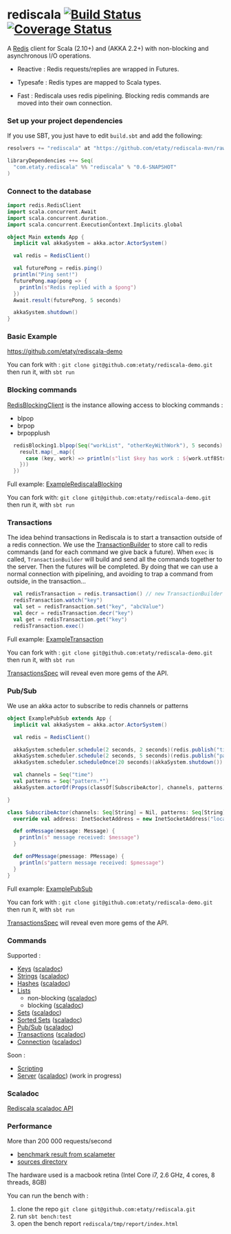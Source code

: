 rediscala [![Build Status](https://travis-ci.org/etaty/rediscala.png)](https://travis-ci.org/etaty/rediscala) [![Coverage Status](https://coveralls.io/repos/etaty/rediscala/badge.png?branch=master)](https://coveralls.io/r/etaty/rediscala?branch=master)
=========

A [Redis](http://redis.io/) client for Scala (2.10+) and (AKKA 2.2+) with non-blocking and asynchronous I/O operations.

 * Reactive : Redis requests/replies are wrapped in Futures.

 * Typesafe : Redis types are mapped to Scala types.

 * Fast : Rediscala uses redis pipelining. Blocking redis commands are moved into their own connection.

### Set up your project dependencies

If you use SBT, you just have to edit `build.sbt` and add the following:

```scala
resolvers += "rediscala" at "https://github.com/etaty/rediscala-mvn/raw/master/snapshots/"

libraryDependencies ++= Seq(
  "com.etaty.rediscala" %% "rediscala" % "0.6-SNAPSHOT"
)
```

### Connect to the database

```scala
import redis.RedisClient
import scala.concurrent.Await
import scala.concurrent.duration._
import scala.concurrent.ExecutionContext.Implicits.global

object Main extends App {
  implicit val akkaSystem = akka.actor.ActorSystem()

  val redis = RedisClient()

  val futurePong = redis.ping()
  println("Ping sent!")
  futurePong.map(pong => {
    println(s"Redis replied with a $pong")
  })
  Await.result(futurePong, 5 seconds)

  akkaSystem.shutdown()
}
```

### Basic Example

https://github.com/etaty/rediscala-demo

You can fork with : `git clone git@github.com:etaty/rediscala-demo.git` then run it, with `sbt run`


### Blocking commands

[RedisBlockingClient](http://etaty.github.io/rediscala/latest/api/index.html#redis.RedisBlockingClient) is the instance allowing access to blocking commands :
* blpop
* brpop
* brpopplush

```scala
  redisBlocking1.blpop(Seq("workList", "otherKeyWithWork"), 5 seconds).map(result => {
    result.map(_.map({
      case (key, work) => println(s"list $key has work : ${work.utf8String}")
    }))
  })
```
Full example: [ExampleRediscalaBlocking](https://github.com/etaty/rediscala-demo/blob/master/src/main/scala/ExampleRediscalaBlocking.scala)

You can fork with: `git clone git@github.com:etaty/rediscala-demo.git` then run it, with `sbt run`


### Transactions

The idea behind transactions in Rediscala is to start a transaction outside of a redis connection.
We use the [TransactionBuilder](http://etaty.github.io/rediscala/latest/api/index.html#redis.commands.TransactionBuilder) to store call to redis commands (and for each command we give back a future).
When `exec` is called, `TransactionBuilder` will build and send all the commands together to the server. Then the futures will be completed.
By doing that we can use a normal connection with pipelining, and avoiding to trap a command from outside, in the transaction...

```scala
  val redisTransaction = redis.transaction() // new TransactionBuilder
  redisTransaction.watch("key")
  val set = redisTransaction.set("key", "abcValue")
  val decr = redisTransaction.decr("key")
  val get = redisTransaction.get("key")
  redisTransaction.exec()
```

Full example: [ExampleTransaction](https://github.com/etaty/rediscala-demo/blob/master/src/main/scala/ExampleTransaction.scala)

You can fork with : `git clone git@github.com:etaty/rediscala-demo.git` then run it, with `sbt run`

[TransactionsSpec](https://github.com/etaty/rediscala/blob/master/src/test/scala/redis/commands/TransactionsSpec.scala) will reveal even more gems of the API.

### Pub/Sub

We use an akka actor to subscribe to redis channels or patterns

```scala
object ExamplePubSub extends App {
  implicit val akkaSystem = akka.actor.ActorSystem()

  val redis = RedisClient()

  akkaSystem.scheduler.schedule(2 seconds, 2 seconds)(redis.publish("time", System.currentTimeMillis()))
  akkaSystem.scheduler.schedule(2 seconds, 5 seconds)(redis.publish("pattern.match", "pattern value"))
  akkaSystem.scheduler.scheduleOnce(20 seconds)(akkaSystem.shutdown())

  val channels = Seq("time")
  val patterns = Seq("pattern.*")
  akkaSystem.actorOf(Props(classOf[SubscribeActor], channels, patterns).withDispatcher("rediscala.rediscala-client-worker-dispatcher"))

}

class SubscribeActor(channels: Seq[String] = Nil, patterns: Seq[String] = Nil) extends RedisSubscriberActor(channels, patterns) {
  override val address: InetSocketAddress = new InetSocketAddress("localhost", 6379)

  def onMessage(message: Message) {
    println(s" message received: $message")
  }

  def onPMessage(pmessage: PMessage) {
    println(s"pattern message received: $pmessage")
  }
}
```

Full example: [ExamplePubSub](https://github.com/etaty/rediscala-demo/blob/master/src/main/scala/ExamplePubSub.scala)

You can fork with : `git clone git@github.com:etaty/rediscala-demo.git` then run it, with `sbt run`

[TransactionsSpec](https://github.com/etaty/rediscala/blob/master/src/test/scala/redis/actors/RedisSubscriberActor.scala) will reveal even more gems of the API.


### Commands

Supported :
* [Keys](http://redis.io/commands#generic) ([scaladoc](http://etaty.github.io/rediscala/latest/api/index.html#redis.commands.Keys))
* [Strings](http://redis.io/commands#string) ([scaladoc](http://etaty.github.io/rediscala/latest/api/index.html#redis.commands.Strings))
* [Hashes](http://redis.io/commands#hash) ([scaladoc](http://etaty.github.io/rediscala/latest/api/index.html#redis.commands.Hashes))
* [Lists](http://redis.io/commands#list) 
  * non-blocking ([scaladoc](http://etaty.github.io/rediscala/latest/api/index.html#redis.commands.Lists))
  * blocking ([scaladoc](http://etaty.github.io/rediscala/latest/api/index.html#redis.commands.BLists))
* [Sets](http://redis.io/commands#set) ([scaladoc](http://etaty.github.io/rediscala/latest/api/index.html#redis.commands.Sets))
* [Sorted Sets](http://redis.io/commands#sorted_set) ([scaladoc](http://etaty.github.io/rediscala/latest/api/index.html#redis.commands.SortedSets))
* [Pub/Sub](http://redis.io/commands#pubsub) ([scaladoc](http://etaty.github.io/rediscala/latest/api/index.html#redis.commands.PubSub))
* [Transactions](http://redis.io/commands#transactions) ([scaladoc](http://etaty.github.io/rediscala/latest/api/index.html#redis.commands.Transactions))
* [Connection](http://redis.io/commands#connection) ([scaladoc](http://etaty.github.io/rediscala/latest/api/index.html#redis.commands.Connection))

Soon :
* [Scripting](http://redis.io/commands#scripting)
* [Server](http://redis.io/commands#server) ([scaladoc](http://etaty.github.io/rediscala/latest/api/index.html#redis.commands.Server)) (work in progress)


### Scaladoc

[Rediscala scaladoc API](http://etaty.github.io/rediscala/latest/api/index.html#package)

### Performance

More than 200 000 requests/second

* [benchmark result from scalameter](http://bit.ly/12QZsRs)
* [sources directory](https://github.com/etaty/rediscala/tree/master/src/benchmark/scala/redis/bench)

The hardware used is a macbook retina (Intel Core i7, 2.6 GHz, 4 cores, 8 threads, 8GB)

You can run the bench with :

1. clone the repo `git clone git@github.com:etaty/rediscala.git`
2. run `sbt bench:test`
3. open the bench report `rediscala/tmp/report/index.html`

